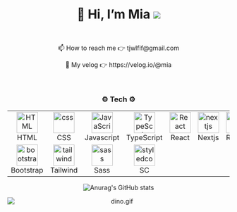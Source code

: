 <div align="center">
  <h1> 👋 Hi, I’m Mia <img src="https://user-images.githubusercontent.com/117281717/205501796-181a79aa-b196-488e-9705-99cb450348e4.png"></h1>
  <br>
  <p> 📫 How to reach me 👉 tjwlfif@gmail.com </p>
  <p> 📒 My velog 👉 https://velog.io/@mia </p>
  <br>
  <div>
    <h3> ⚙️ Tech ⚙️ </h3>
    <div align="center">
<table>
    <tr>
  <td align="center"  width="96">
        <img src="https://skillicons.dev/icons?i=html" width="48" height="48" alt="HTML" />
      <br>HTML
    </td>
    <td align="center" width="96">
        <img src="https://skillicons.dev/icons?i=css" width="48" height="48" alt="css" />
      <br>CSS
    </td>
    <td align="center" width="96">
         <img src="https://skillicons.dev/icons?i=js" width="48" height="48" alt="JavaScript" />
      <br>Javascript
    </td>
         <td align="center"  width="96">
        <img src="https://skillicons.dev/icons?i=ts" width="48" height="48" alt="TypeScript" />
      <br>TypeScript
    </td>
          <td align="center" width="96">
        <img src="https://skillicons.dev/icons?i=react" width="48" height="48" alt="React" />
      <br>React
    </td>
        <td align="center" width="96">
        <img src="https://skillicons.dev/icons?i=nextjs" width="48" height="48" alt="nextjs" />
      <br>Nextjs
    </td>
       <td align="center" width="96">
        <img src="https://skillicons.dev/icons?i=redux" width="48" height="48" alt="redux" />
      <br>Redux
    </td>
    <td align="center" width="96"> 
        <img src="https://user-images.githubusercontent.com/25181517/192108372-f71d70ac-7ae6-4c0d-8395-51d8870c2ef0.png" width="48" height="48" alt="Git" />
      <br>Git
    </td>
    <td align="center" width="96">
        <img src="https://user-images.githubusercontent.com/25181517/192108374-8da61ba1-99ec-41d7-80b8-fb2f7c0a4948.png" width="48" height="48" alt="GitHub" />
      <br>Github
    </td>
  </tr>
    </div>
    <div align="center">
  <tr>
        <td align="center"  width="96">
        <img src="https://skillicons.dev/icons?i=bootstrap" width="48" height="48" alt="bootstrap" />
      <br>Bootstrap
    </td>
    <td align="center" width="96">
        <img src="https://skillicons.dev/icons?i=tailwind" width="48" height="48" alt="tailwind" />
      <br>Tailwind
    </td>
        <td align="center" width="96">
        <img src="https://skillicons.dev/icons?i=sass" width="48" height="48" alt="sass" />
      <br>Sass
    </td>
        <td align="center" width="96">
        <img src="https://skillicons.dev/icons?i=styledcomponents" width="48" height="48" alt="styledcomponents" />
      <br>SC
    </td>
  </tr>
</table>
</div>
  
  ![Anurag's GitHub stats](https://github-readme-stats.vercel.app/api?username=mia-seo&show_icons=true)
    
  <img data-target="animated-image.replacedImage" alt="dino.gif" class="AnimatedImagePlayer-animatedImage" src="https://github.com/saadeghi/saadeghi/raw/master/dino.gif" style="display: block; opacity: 1;">
</div>
